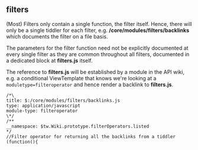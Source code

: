 ## filters

(Most) Filters only contain a single function, the filter itself. Hence, there will only be a single tiddler for each filter, e.g. **/core/modules/filters/backlinks** which documents the filter on a file basis.

The parameters for the filter function need not be explicitly documented at every single filter as they are common throughout all filters, documented in a dedicated block at **filters.js** itself.

The reference to **filters.js** will be established by a module in the API wiki, e.g. a conditional ViewTemplate that knows we're looking at a `moduletype=filteroperator` and hence render a backlink to **filters.js**.

```
/*\
title: $:/core/modules/filters/backlinks.js
type: application/javascript
module-type: filteroperator
\*/
/**
__namespace: $tw.Wiki.prototype.filterOperators.listed
*/
//Filter operator for returning all the backlinks from a tiddler
(function(){
```
